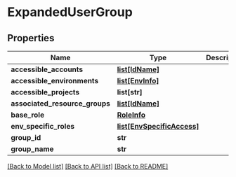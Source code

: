 # ExpandedUserGroup

## Properties
Name | Type | Description | Notes
------------ | ------------- | ------------- | -------------
**accessible_accounts** | [**list[IdName]**](IdName.md) |  | [optional] 
**accessible_environments** | [**list[EnvInfo]**](EnvInfo.md) |  | [optional] 
**accessible_projects** | **list[str]** |  | [optional] 
**associated_resource_groups** | [**list[IdName]**](IdName.md) |  | [optional] 
**base_role** | [**RoleInfo**](RoleInfo.md) |  | [optional] 
**env_specific_roles** | [**list[EnvSpecificAccess]**](EnvSpecificAccess.md) |  | [optional] 
**group_id** | **str** |  | [optional] 
**group_name** | **str** |  | [optional] 

[[Back to Model list]](../README.md#documentation-for-models) [[Back to API list]](../README.md#documentation-for-api-endpoints) [[Back to README]](../README.md)


